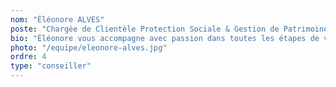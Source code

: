```yaml
---
nom: "Éléonore ALVES"
poste: "Chargée de Clientèle Protection Sociale & Gestion de Patrimoine"
bio: "Éléonore vous accompagne avec passion dans toutes les étapes de votre vie patrimoniale et professionnelle. Elle contribue à vous offrir un accompagnement sur mesure."
photo: "/equipe/eleonore-alves.jpg"
ordre: 4
type: "conseiller"
---
```

